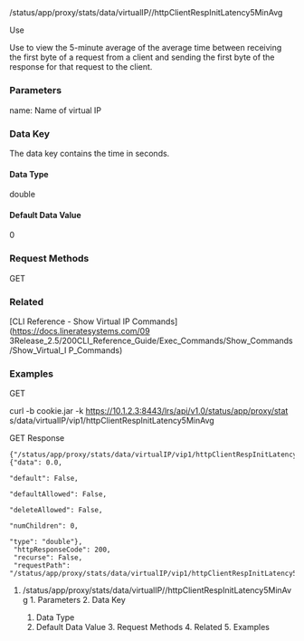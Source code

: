##
/status/app/proxy/stats/data/virtualIP/<name>/httpClientRespInitLatency5MinAvg

Use

Use to view the 5-minute average of the average time between receiving the
first byte of a request from a client and sending the first byte of the
response for that request to the client.

### Parameters

name: Name of virtual IP

### Data Key

The data key contains the time in seconds.

#### Data Type

double

#### Default Data Value

0

### Request Methods

GET

### Related

[CLI Reference - Show Virtual IP Commands](https://docs.lineratesystems.com/09
3Release_2.5/200CLI_Reference_Guide/Exec_Commands/Show_Commands/Show_Virtual_I
P_Commands)

### Examples

GET

curl -b cookie.jar -k https://10.1.2.3:8443/lrs/api/v1.0/status/app/proxy/stat
s/data/virtualIP/vip1/httpClientRespInitLatency5MinAvg

GET Response

    
    {"/status/app/proxy/stats/data/virtualIP/vip1/httpClientRespInitLatency5MinAvg": {"data": 0.0,
                                                                                         "default": False,
                                                                                         "defaultAllowed": False,
                                                                                         "deleteAllowed": False,
                                                                                         "numChildren": 0,
                                                                                         "type": "double"},
     "httpResponseCode": 200,
     "recurse": False,
     "requestPath": "/status/app/proxy/stats/data/virtualIP/vip1/httpClientRespInitLatency5MinAvg"}
    

  1. /status/app/proxy/stats/data/virtualIP/<name>/httpClientRespInitLatency5MinAvg
    1. Parameters
    2. Data Key
      1. Data Type
      2. Default Data Value
    3. Request Methods
    4. Related
    5. Examples

